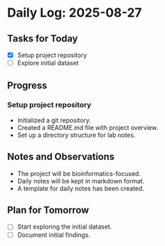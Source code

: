# Daily Log: 2025-08-27

## Tasks for Today

- [x] Setup project repository
- [ ] Explore initial dataset

## Progress

### Setup project repository
- Initialized a git repository.
- Created a README.md file with project overview.
- Set up a directory structure for lab notes.

## Notes and Observations

- The project will be bioinformatics-focused.
- Daily notes will be kept in markdown format.
- A template for daily notes has been created.

## Plan for Tomorrow

- [ ] Start exploring the initial dataset.
- [ ] Document initial findings.
